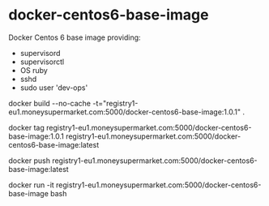 docker-centos6-base-image
=========================

Docker Centos 6 base image providing:
* supervisord
* supervisorctl
* OS ruby
* sshd
* sudo user 'dev-ops'

docker build --no-cache -t="registry1-eu1.moneysupermarket.com:5000/docker-centos6-base-image:1.0.1" .

docker tag registry1-eu1.moneysupermarket.com:5000/docker-centos6-base-image:1.0.1 registry1-eu1.moneysupermarket.com:5000/docker-centos6-base-image:latest

docker push registry1-eu1.moneysupermarket.com:5000/docker-centos6-base-image:latest

docker run -it registry1-eu1.moneysupermarket.com:5000/docker-centos6-base-image bash

